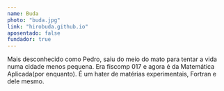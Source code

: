 ```yaml
---
name: Buda
photo: "buda.jpg"
link: "hirobuda.github.io"
aposentado: false
fundador: true
---
```


Mais desconhecido como Pedro, saiu do meio do mato para tentar a vida numa cidade menos pequena. Era fiscomp 017 e agora é da Matemática Aplicada(por enquanto). É um hater de matérias experimentais, Fortran e dele mesmo.